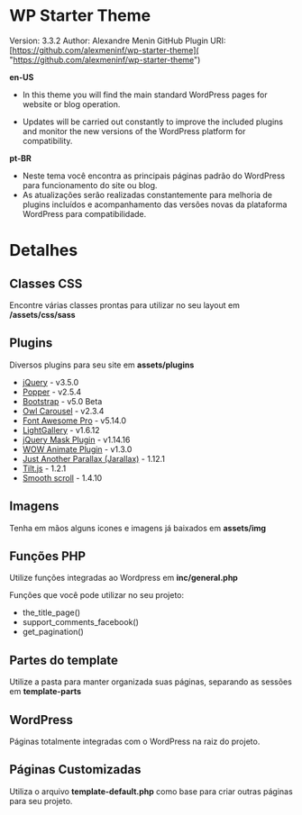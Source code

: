 # WP Starter Theme

Version: 3.3.2
Author: Alexandre Menin
GitHub Plugin URI: [https://github.com/alexmeninf/wp-starter-theme]( "https://github.com/alexmeninf/wp-starter-theme")

**en-US**

- In this theme you will find the main standard WordPress pages for
  website or blog operation.

- Updates will be carried out constantly to improve the included plugins and monitor the new versions of the WordPress platform for compatibility.

**pt-BR**

- Neste tema você encontra as principais páginas padrão do WordPress
  para funcionamento do site ou blog.
- As atualizações serão realizadas constantemente para melhoria de plugins incluídos e acompanhamento das versões novas da plataforma WordPress para compatibilidade.

# Detalhes

## Classes CSS
Encontre várias classes prontas para utilizar no seu layout em **/assets/css/sass**

## Plugins
Diversos plugins para seu site em **assets/plugins**

- [jQuery](https://jquery.com/) - v3.5.0
- [Popper](https://popper.js.org/) - v2.5.4
- [Bootstrap](https://getbootstrap.com/) - v5.0 Beta
- [Owl Carousel](https://owlcarousel2.github.io/OwlCarousel2/) - v2.3.4
- [Font Awesome Pro](https://fontawesome.com) - v5.14.0
- [LightGallery](http://sachinchoolur.github.io/lightGallery/) - v1.6.12
- [jQuery Mask Plugin](https://igorescobar.github.io/jQuery-Mask-Plugin/) - v1.14.16
- [WOW Animate Plugin](https://wowjs.uk/) - v1.3.0
- [Just Another Parallax (Jarallax)](https://github.com/nk-o/jarallax) - 1.12.1
- [Tilt.js](http://gijsroge.github.io/tilt.js/) - 1.2.1
- [Smooth scroll](https://github.com/gblazex/smoothscroll-for-websites) - 1.4.10



## Imagens
Tenha em mãos alguns icones e imagens já baixados em **assets/img**

## Funções PHP
Utilize funções integradas ao Wordpress em **inc/general.php**

Funções que você pode utilizar no seu projeto:
- the_title_page()
- support_comments_facebook()
- get_pagination()

## Partes do template
Utilize a pasta para manter organizada suas páginas, separando as sessões em **template-parts**

## WordPress
Páginas totalmente integradas com o WordPress na raiz do projeto.

## Páginas Customizadas
Utiliza o arquivo **template-default.php** como base para criar outras páginas para seu projeto.
